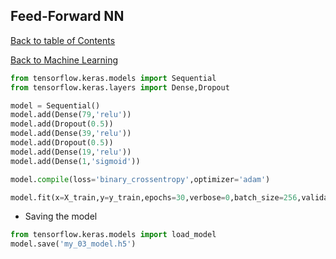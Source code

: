 ## Feed-Forward NN
[Back to table of Contents](../README.md)

[Back to Machine Learning](ml.md)

```python
from tensorflow.keras.models import Sequential
from tensorflow.keras.layers import Dense,Dropout

model = Sequential()
model.add(Dense(79,'relu'))
model.add(Dropout(0.5))
model.add(Dense(39,'relu'))
model.add(Dropout(0.5))
model.add(Dense(19,'relu'))
model.add(Dense(1,'sigmoid'))

model.compile(loss='binary_crossentropy',optimizer='adam')

model.fit(x=X_train,y=y_train,epochs=30,verbose=0,batch_size=256,validation_data=(X_test,y_test))
```

- Saving the model

```python
from tensorflow.keras.models import load_model
model.save('my_03_model.h5')
```